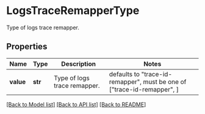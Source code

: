 # LogsTraceRemapperType

Type of logs trace remapper.
## Properties
Name | Type | Description | Notes
------------ | ------------- | ------------- | -------------
**value** | **str** | Type of logs trace remapper. | defaults to "trace-id-remapper",  must be one of ["trace-id-remapper", ]

[[Back to Model list]](README.md#documentation-for-models) [[Back to API list]](README.md#documentation-for-api-endpoints) [[Back to README]](README.md)


